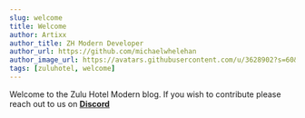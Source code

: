 ```yaml
---
slug: welcome
title: Welcome
author: Artixx
author_title: ZH Modern Developer
author_url: https://github.com/michaelwhelehan
author_image_url: https://avatars.githubusercontent.com/u/3628902?s=60&v=4
tags: [zuluhotel, welcome]
---
```


Welcome to the Zulu Hotel Modern blog. If you wish to contribute please reach out to us on **[Discord](https://discord.gg/P6ufsVAcAr 'Discord Link')**
